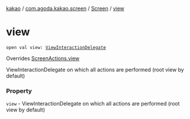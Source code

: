 [kakao](../../index.md) / [com.agoda.kakao.screen](../index.md) / [Screen](index.md) / [view](./view.md)

# view

`open val view: `[`ViewInteractionDelegate`](../../com.agoda.kakao.delegate/-view-interaction-delegate/index.md)

Overrides [ScreenActions.view](../-screen-actions/view.md)

ViewInteractionDelegate on which all actions are performed (root view by default)

### Property

`view` - ViewInteractionDelegate on which all actions are performed (root view by default)